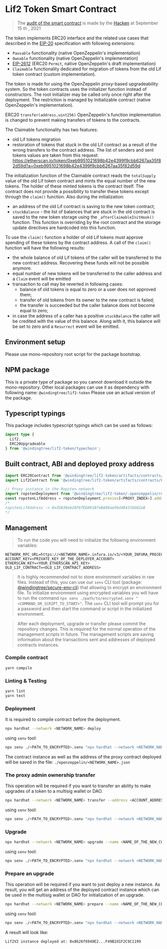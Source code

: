 # Lif2 Token Smart Contract
> The [audit of the smart contract](./[WindingTree_15092021]SCAudit_Report_2.pdf) is made by the [Hacken](https://hacken.io) at September 15 th , 2021

The token implements ERC20 interface and the related use cases that described in the [EIP-20](https://eips.ethereum.org/EIPS/eip-20) specification with following extensions:
- `Pausable` functionality (native OpenZeppelin's implementation)
- `Ownable` functionality (native OpenZeppelin's implementation)
- [EIP-2612](https://eips.ethereum.org/EIPS/eip-2612[EIP-2612])  (ERC20 `Permit`, native OpenZeppelin's draft implementation)
- `Claimable` functionality dedicated for migration of tokens from the old Lif token contract (custom implementation).

The token is made for using the OpenZeppelin proxy-based upgradeability system.
So the token contracts uses the initializer function instead of constructors.
The root initializer may be called only once right after the deployment. The restriction is managed by Initializable contract (native OpenZeppelin's implementation).

ERC20 `transfer(address,uint256)` OpenZeppelin's function implementation is changed to prevent making transfers of tokens to the contracts.

The Claimable functionality has two features:
- old Lif tokens migration
- restoration of tokens that stuck in the old Lif contract as a result of the wrong transfers to the contract address. The list of senders and sent tokens values are taken from this request: https://etherscan.io/token/0xeb9951021698b42e4399f9cbb6267aa35f82d59d?a=0xeb9951021698b42e4399f9cbb6267aa35f82d59d

The initialization function of the Claimable contract reads the `totalSupply` value of the old Lif token contract and mints the equal number of the new tokens.
The holder of these minted tokens is the contract itself.
The contract does not provide a possibility to transfer these tokens except through the `claim()` function. Also during the initialization:
- an address of the old Lif contract is saving to the new token contract;
- `stuckBalance` - the list of balances that are stuck in the old contract is saved to the new token storage using the `_afterClaimableInitHook()` function. This function is overriding by the root contract and the storage update directives are hardcoded into this function.

To use the `claim()` function a holder of old Lif tokens must approve spending of these tokens by the contract address. A call of the `claim()` function will have the following results:
- the whole balance of old Lif tokens of the caller will be transferred to the new contract address. Recovering these funds will not be possible anymore.
- equal number of new tokens will be transferred to the caller address and a `Claim` event will be emitted
- transaction to call may be reverted in following cases:
  - balance of old tokens is equal to zero or a user does not approved them;
  - transfer of old tokens from its owner to the new contract is failed;
  - the transfer is succeeded but the caller balance does not become equal to zero;
- in case the address of a caller has a positive `stuckBalance` the caller will be credited with the value of this balance. Along with it, this balance will be set to zero and a `Resurrect` event will be emitted.
## Environment setup

Please use mono-repository root script for the package bootstrap.

## NPM package

This is a private type of package so you cannot download it outside the mono-repository.
Other local packages can use it as dependency with following name: `@windingtree/lif2-token`
Please use an actual version of the package.

## Typescript typings

This package includes typescript typings which can be used as follows:

```typescript
import type {
  Lif2,
  ERC20Upgradeable
} from '@windingtree/lif2-token/typechain';
```

## Built contract, ABI and deployed proxy address

```typescript
import ERC20Contract from '@windingtree/lif2-token/artifacts/contracts/OldLifTest.sol/OldLifTest.json';
import Lif2Contract from '@windingtree/lif2-token/artifacts/contracts/Lif2.sol/Lif2.json';

// Proxy instance in the Ropsten network
import ropstenDeployment from '@windingtree/lif2-token/.openzeppelin/ropsten.json';
const ropstenLifAddress = ropstenDeployment.proxies[<PROXY_INDEX>].address;
/*
ropstenLifAddress -> 0xd5B30eb26F6fEDA91BfeBA90ae9bdd0431bb02e8
*/
```

## Management

> To run the code you will need to initialize the following environment variables:

```
NETWORK_RPC_URL=https://<NETWORK_NAME>.infura.io/v3/<YOUR_INFURA_PROJECT_ID>
ACCOUNT_KEY=<PRIVATE_KEY_OF_THE_DEPLOYER_ACCOUNT>
ETHERSCAN_KEY=<YOUR_ETHERSCAN_API_KEY>
OLD_LIF_CONTRACT=<OLD_LIF_CONTRACT_ADDRESS>
```

> It is highly recommended not to store environment variables in raw files. Instead of this, you can use our `senv` CLI tool (package: [@windingtree/secure-env-cli](https://github.com/windingtree/secure-env-cli)) that allowing to encrypt an environment file. To initialize environment using encrypted variables you will have to run the command `npx senv ./path/to/encrypted.senv "<COMMAND_OR_SCRIPT_TO_START>"`. The `senv` CLI tool will prompt you for a password and then start the command or script in the initialized environment.

> After each deployment, upgrade or transfer please commit the repository changes. This is required for the normal operation of the management scripts in future. The management scripts are saving information about the transactions sent and addresses of deployed contracts instances.

### Compile contract

```bash
yarn compile
```

### Linting & Testing

```bash
yarn lint
yarn test
```

### Deployment

It is required to compile contract before the deployment.

```bash
npx hardhat --network <NETWORK_NAME> deploy
```

using `senv` tool:

```bash
npx senv ./<PATH_TO_ENCRYPTED>.senv "npx hardhat --network <NETWORK_NAME> deploy"
```

The contract instance as well as the address of the proxy contract deployed will be saved in the file:
`./openzeppelin/<NETWORK_NAME>.json`

### The proxy admin ownership transfer

This operation will be required if you want to transfer an ability to make upgrades of a token to a multisig wallet or DAO.

```bash
npx hardhat --network <NETWORK_NAME> transfer --address <ACCOUNT_ADDRESS>
```

using `senv` tool:

```bash
npx senv ./<PATH_TO_ENCRYPTED>.senv "npx hardhat --network <NETWORK_NAME> transfer --address <ACCOUNT_ADDRESS>"
```

### Upgrade

```bash
npx hardhat --network <NETWORK_NAME> upgrade --name <NAME_OF_THE_NEW_CONTRACT> --proxy <PROXY_ADDRESS_TO_UPGRADE>
```

using `senv` tool:

```bash
npx senv ./<PATH_TO_ENCRYPTED>.senv "npx hardhat --network <NETWORK_NAME> upgrade --name <NAME_OF_THE_NEW_CONTRACT> --proxy <PROXY_ADDRESS_TO_UPGRADE>"
```

### Prepare an upgrade

This operation will be required if you want to just deploy a new instance. As result, you will get an address of the deployed contract instance which can be used in the multisig wallet or DAO for initialization of an upgrade.

```bash
npx hardhat --network <NETWORK_NAME> prepare --name <NAME_OF_THE_NEW_CONTRACT> --proxy <PROXY_ADDRESS_TO_UPGRADE>
```

using `senv` tool:

```bash
npx senv ./<PATH_TO_ENCRYPTED>.senv "npx hardhat --network <NETWORK_NAME> prepare --name <NAME_OF_THE_NEW_CONTRACT> --proxy <PROXY_ADDRESS_TO_UPGRADE>"
```

A result will look like:

```text
Lif2V2 instance deployed at: 0x8626f6940E2...F49B2d1F2C9C1199
```
